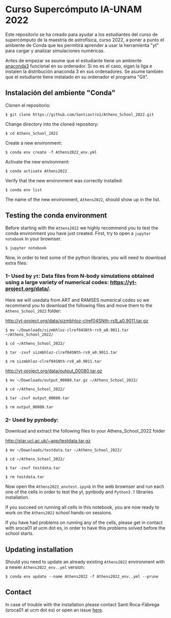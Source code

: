 # Curso Supercómputo IA-UNAM 2022

Este repositorio se ha creado para ayudar a los estudiantes del curso de supercómputo de la maestría de astrofísica, curso 2022, a poner a punto el ambiente de Conda que les permitirá aprender a usar la herramienta "yt" para cargar y analizar simulaciones numéricas.

Antes de empezar se asume que el estudiante tiene un ambiente [anaconda3](https://www.anaconda.com/distribution/) funcional en su ordenador. Si no es el caso, sigan la liga e instalen la distribución anaconda 3 en sus ordenadores.
Se asume también que el estudiante tiene instalado en su ordenador el programa "Git".

## Instalación del ambiente "Conda"

Clonen el repositorio:

```console
$ git clone https://github.com/Santiastro1/Athens_School_2022.git
```

Change directory into the cloned repository:

```console
$ cd Athens_School_2022
```
Create a new environment:

```console
$ conda env create -f Athens2022_env.yml
```
Activate the new environment:

```console
$ conda activate Athens2022
```
Verify that the new environment was correctly installed:

```console
$ conda env list
```
The name of the new environment, ```Athens2022```, should show up in the list. 

## Testing the conda environment

Before starting with the ```Athens2022``` we highly recommend you to test the conda environment you have just created. 
First, try to open a ```jupyter notebook``` in your brownser.

```console
$ jupyter notebook
```

Now, in order to test some of the python libraries, you will need to download extra files:

### 1- Used by ```yt```: Data files from N-body simulations obtained using a large variety of numerical codes: https://yt-project.org/data/.

Here we will usedata from ART and RAMSES numerical codes so we recommend you to download the following files and move them to the ```Athens_School_2022``` folder:

http://yt-project.org/data/sizmbhloz-clref04SNth-rs9_a0.9011.tar.gz

```console
$ mv ~/Downloads/sizmbhloz-clref04SNth-rs9_a0.9011.tar ~/Athens_School_2022/
```

```console
$ cd ~/Athens_School_2022/
```

```console
$ tar -zxvf sizmbhloz-clref04SNth-rs9_a0.9011.tar

```
```console
$ rm sizmbhloz-clref04SNth-rs9_a0.9011.tar
```

http://yt-project.org/data/output_00080.tar.gz

```console
$ mv ~/Downloads/output_00080.tar.gz ~/Athens_School_2022/
```

```console
$ cd ~/Athens_School_2022/
```

```console
$ tar -zxvf output_00080.tar
```

```console
$ rm output_00080.tar
```

### 2- Used by pynbody:

Download and extract the following files to your Athens_School_2022 folder

http://star.ucl.ac.uk/~app/testdata.tar.gz

```console
$ mv ~/Downloads/testdata.tar ~/Athens_School_2022/
```

```console
$ cd ~/Athens_School_2022/
```

```console
$ tar -zxvf testdata.tar
```

```console
$ rm testdata.tar
```

Now open the ```Athens2022_envtest.ipynb``` in the web brownser and run each one of the cells in order to test the yt, pynbody and ```Python3.7``` libraries installation.

If you succeed on running all cells in this notebook, you are now ready to work on the ```Athens2022``` school hands-on sessions.

If you have had problems on running any of the cells, please get in contact with sroca01 at ucm dot es, in order to have this problems solved before the school starts.

## Updating installation

Should you need to update an already existing ```Athens2022``` environment with a newer ```Athens2022_env..yml``` version:

```console
$ conda env update --name Athens2022 -f Athens2022_env..yml --prune
```

## Contact

In case of trouble with the installation please contact Santi Roca-Fàbrega (sroca01 at ucm dot es) or open an issue [here](https://github.com/Santiastro1/Athens_School_2022/issues).
